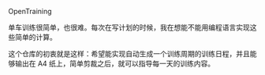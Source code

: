  OpenTraining

单车训练很简单，也很难。每次在写计划的时候，我在想能不能用编程语言实现这些简单的计算。

这个仓库的初衷就是这样：希望能实现自动生成一个训练周期的训练日程，并且能够输出在 A4 纸上，简单剪裁之后，就可以指导每一天的训练内容。
 
